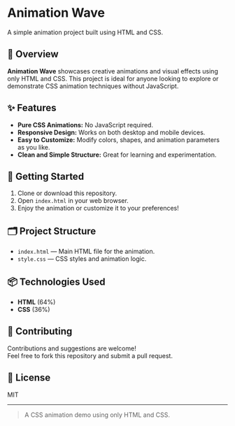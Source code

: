 # Animation Wave

A simple animation project built using HTML and CSS.

## 📝 Overview

**Animation Wave** showcases creative animations and visual effects using only HTML and CSS. This project is ideal for anyone looking to explore or demonstrate CSS animation techniques without JavaScript.

## ✨ Features

- **Pure CSS Animations:** No JavaScript required.
- **Responsive Design:** Works on both desktop and mobile devices.
- **Easy to Customize:** Modify colors, shapes, and animation parameters as you like.
- **Clean and Simple Structure:** Great for learning and experimentation.

## 🚀 Getting Started

1. Clone or download this repository.
2. Open `index.html` in your web browser.
3. Enjoy the animation or customize it to your preferences!

## 🗂️ Project Structure

- `index.html` — Main HTML file for the animation.
- `style.css` — CSS styles and animation logic.

## 📦 Technologies Used

- **HTML** (64%)
- **CSS** (36%)

## 🤝 Contributing

Contributions and suggestions are welcome!  
Feel free to fork this repository and submit a pull request.

## 📄 License

MIT

---

> A CSS animation demo using only HTML and CSS.
